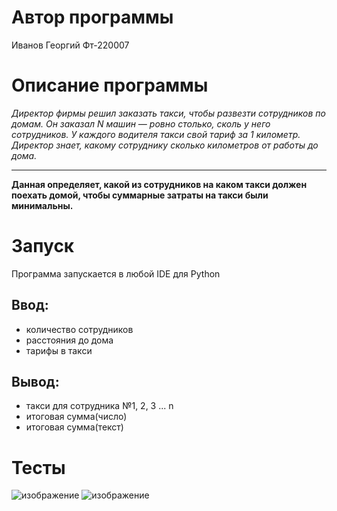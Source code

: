 # Автор программы
Иванов Георгий Фт-220007
# Описание программы 
*Директор фирмы решил заказать такси, чтобы развезти сотрудников по домам. Он заказал N машин — ровно столько, сколь у него сотрудников. У каждого водителя такси свой тариф за 1 километр. Директор знает, какому сотруднику сколько километров от работы до дома.*
___
**Данная определяет, какой из сотрудников на каком такси должен поехать домой, чтобы суммарные затраты на такси были минимальны.**
# Запуск
Программа запускается в любой IDE для Python
## Ввод:
- количество сотрудников
- расстояния до дома
- тарифы в такси
## Вывод:
- такси для сотрудника №1, 2, 3 ... n
- итоговая сумма(число)
- итоговая сумма(текст)

# Тесты
![изображение](https://github.com/gagashmina/Homework-8/assets/119807588/b7b13c42-0149-4186-8146-a18eccd6f378)
![изображение](https://github.com/gagashmina/Homework-8/assets/119807588/65d11ffd-a026-4965-aebf-f2ee564fbc2c)
